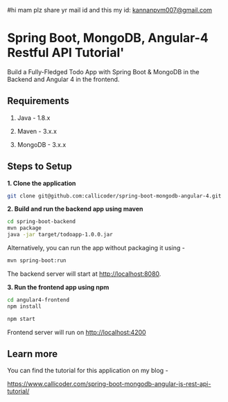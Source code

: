 #hi mam plz share yr mail id and this my id: kannanpvm007@gmail.com
# Spring Boot, MongoDB, Angular-4 Restful API Tutorial'


Build a Fully-Fledged Todo App with Spring Boot & MongoDB in the Backend and Angular 4 in the frontend.

## Requirements

1. Java - 1.8.x

2. Maven - 3.x.x

3. MongoDB - 3.x.x

## Steps to Setup

**1. Clone the application**

```bash
git clone git@github.com:callicoder/spring-boot-mongodb-angular-4.git
```

**2. Build and run the backend app using maven**

```bash
cd spring-boot-backend
mvn package
java -jar target/todoapp-1.0.0.jar
```

Alternatively, you can run the app without packaging it using -

```bash
mvn spring-boot:run
```

The backend server will start at <http://localhost:8080>.

**3. Run the frontend app using npm**

```bash
cd angular4-frontend
npm install
```

```bash
npm start
```

Frontend server will run on <http://localhost:4200>

## Learn more

You can find the tutorial for this application on my blog -

<https://www.callicoder.com/spring-boot-mongodb-angular-js-rest-api-tutorial/>
